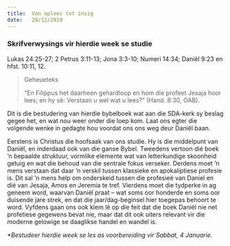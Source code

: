 ```yaml
---
title:  Van oplees tot insig
date:   28/12/2019
---
```


### Skrifverwysings vir hierdie week se studie  
Lukas 24:25-27; 2 Petrus 3:11-13;  Jona 3:3-10; Numeri 14:34; Daniël 9:23 en hfst. 10:11, 12. 

> <p>Geheueteks</p> 
> “En Filippus het daarheen gehardloop en hom die profeet Jesaja hoor lees; en hy sê: Verstaan u wel wat u lees?” (Hand. 8:30, OAB). 

Dit is die bestudering van hierdie bybelboek wat aan die SDA-kerk sy beslag gegee het, en wat nou weer onder die loep kom. Laat ons egter die volgende wenke in gedagte hou voordat ons ons weg deur Daniël baan. 

Eerstens is Christus die hoofsaak van ons studie. Hy is die middelpunt van Daniël, en inderdaad ook van die ganse Bybel. Tweedens vertoon dié boek ’n bepaalde struktuur, vormlike elemente wat van letterkundige skoonheid getuig en wat die behoud van die sentrale fokus verseker. Derdens moet ’n mens verstaan dat daar ’n verskil tussen klassieke en apokaliptiese profesie is. Dit sal ’n mens help om onderskeid tussen die profesieë van Daniel en dié van Jesaja, Amos en Jeremia te tref. Vierdens moet die tydperke in ag geneem word, waarvan Daniël praat – wat soms  oor honderde en soms oor duisende jare strek, en dat die jaar/dag-beginsel hier toegepas behoort te word.  Vyfdens gaan ons ook klem lê op die feit dat die boek Daniël nie net profetiese gegewens bevat nie, maar dat dit ook uiters relevant vir die moderne gelowige se daaglikse handel en wandel is. 

_*Bestudeer hierdie week se les as voorbereiding vir Sabbat, 4 Januarie._